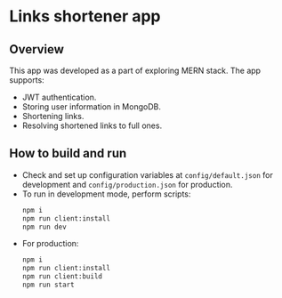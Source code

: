 # Links shortener app
## Overview
This app was developed as a part of exploring MERN stack.
The app supports: 
- JWT authentication.
- Storing user information in MongoDB.
- Shortening links.
- Resolving shortened links to full ones.
## How to build and run
- Check and set up configuration variables at `config/default.json` for development and `config/production.json` for production.
- To run in development mode, perform scripts:
    ```bash
    npm i
    npm run client:install
    npm run dev 
    ```
- For production:
    ```bash
    npm i
    npm run client:install
    npm run client:build
    npm run start
    ```